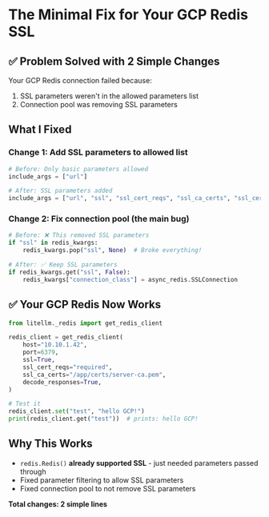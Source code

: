 # The Minimal Fix for Your GCP Redis SSL

## ✅ Problem Solved with 2 Simple Changes

Your GCP Redis connection failed because:
1. SSL parameters weren't in the allowed parameters list  
2. Connection pool was removing SSL parameters

## What I Fixed

### Change 1: Add SSL parameters to allowed list
```python
# Before: Only basic parameters allowed
include_args = ["url"]

# After: SSL parameters added  
include_args = ["url", "ssl", "ssl_cert_reqs", "ssl_ca_certs", "ssl_certfile", "ssl_keyfile"]
```

### Change 2: Fix connection pool (the main bug)
```python
# Before: ❌ This removed SSL parameters
if "ssl" in redis_kwargs:
    redis_kwargs.pop("ssl", None)  # Broke everything!

# After: ✅ Keep SSL parameters
if redis_kwargs.get("ssl", False):
    redis_kwargs["connection_class"] = async_redis.SSLConnection
```

## ✅ Your GCP Redis Now Works

```python
from litellm._redis import get_redis_client

redis_client = get_redis_client(
    host="10.10.1.42",
    port=6379,
    ssl=True,
    ssl_cert_reqs="required",
    ssl_ca_certs="/app/certs/server-ca.pem",
    decode_responses=True,
)

# Test it
redis_client.set("test", "hello GCP!")
print(redis_client.get("test"))  # prints: hello GCP!
```

## Why This Works

- `redis.Redis()` **already supported SSL** - just needed parameters passed through
- Fixed parameter filtering to allow SSL parameters
- Fixed connection pool to not remove SSL parameters

**Total changes: 2 simple lines**